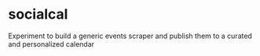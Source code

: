 # socialcal
Experiment to build a generic events scraper and publish them to a curated and personalized calendar
